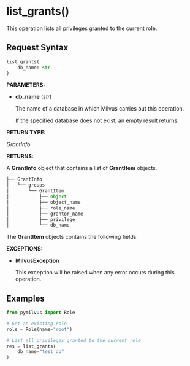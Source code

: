 
# list_grants()

This operation lists all privileges granted to the current role.

## Request Syntax

```python
list_grants(
    db_name: str
)
```

__PARAMETERS:__

- __db_name__ (_str_)

    The name of a database in which Milvus carries out this operation.

    If the specified database does not exist, an empty result returns.

__RETURN TYPE:__

_GrantInfo_

__RETURNS:__

A __GrantInfo__ object that contains a list of __GrantItem__ objects.

```python
├── GrantInfo
│   └── groups  
│       └── GrantItem
│           ├── object
│           ├── object_name
│           ├── role_name
│           ├── grantor_name
│           ├── privilege
│           └── db_name
```

The __GrantItem__ objects contains the following fields:

__EXCEPTIONS:__

- __MilvusException__

    This exception will be raised when any error occurs during this operation.

## Examples

```python
from pymilvus import Role

# Get an existing role
role = Role(name="root")

# List all privileges granted to the current role.
res = list_grants(
    db_name="test_db"
)
```

